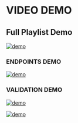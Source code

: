 # VIDEO DEMO

## Full Playlist Demo

[![demo](https://img.youtube.com/vi/sNGbMQrDcBc/0.jpg)](https://www.youtube.com/playlist?list=PLxHiDKxGveYWbzLHLQsIoAV8YoETqS1y-)

### ENDPOINTS DEMO

[![demo](https://img.youtube.com/vi/sNGbMQrDcBc/0.jpg)](https://www.youtube.com/watch?v=sNGbMQrDcBc)

### VALIDATION DEMO

[![demo](https://img.youtube.com/vi/xJoHNK2-VAA/0.jpg)](https://www.youtube.com/watch?v=xJoHNK2-VAA)

[![demo](https://img.youtube.com/vi/pxbD6B7mS1I/0.jpg)](https://www.youtube.com/watch?v=pxbD6B7mS1I)
